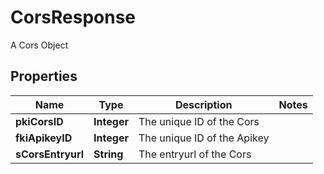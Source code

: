 

# CorsResponse

A Cors Object

## Properties

| Name | Type | Description | Notes |
|------------ | ------------- | ------------- | -------------|
|**pkiCorsID** | **Integer** | The unique ID of the Cors |  |
|**fkiApikeyID** | **Integer** | The unique ID of the Apikey |  |
|**sCorsEntryurl** | **String** | The entryurl of the Cors |  |



